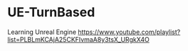# UE-TurnBased
Learning Unreal Engine https://www.youtube.com/playlist?list=PLBLmKCAjA25CKFIvmaA8y3tsX_URgkX4O
